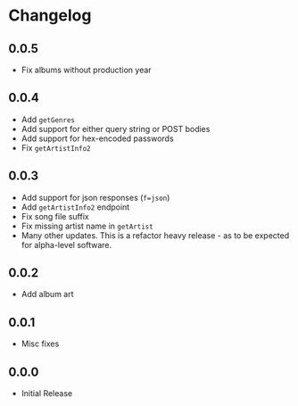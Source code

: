 # Changelog

## 0.0.5
- Fix albums without production year

## 0.0.4
- Add `getGenres`
- Add support for either query string or POST bodies
- Add support for hex-encoded passwords
- Fix `getArtistInfo2`

## 0.0.3
- Add support for json responses (`f=json`)
- Add `getArtistInfo2` endpoint
- Fix song file suffix
- Fix missing artist name in `getArtist`
- Many other updates. This is a refactor heavy release - as to be expected for alpha-level software.

## 0.0.2
- Add album art

## 0.0.1
- Misc fixes

## 0.0.0
- Initial Release
